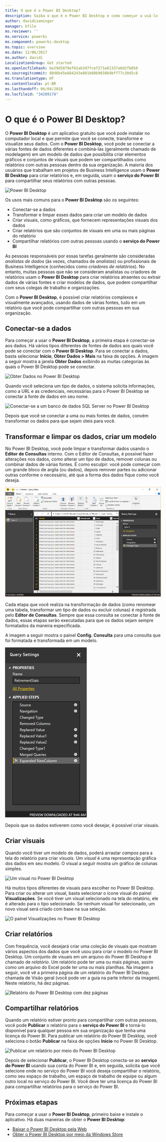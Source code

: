 ```yaml
---
title: O que é o Power BI Desktop?
description: Saiba o que é o Power BI Desktop e como começar a usá-lo
author: davidiseminger
manager: kfile
ms.reviewer: ''
ms.service: powerbi
ms.component: powerbi-desktop
ms.topic: overview
ms.date: 12/06/2017
ms.author: davidi
LocalizationGroup: Get started
ms.openlocfilehash: be29d5879ef62ab3d7fcef271e61337a0d2fb050
ms.sourcegitcommit: 80d6b45eb84243e801b60b9038b9bff77c30d5c8
ms.translationtype: HT
ms.contentlocale: pt-BR
ms.lasthandoff: 06/04/2018
ms.locfileid: "34289178"
---
```

# <a name="what-is-power-bi-desktop"></a>O que é o Power BI Desktop?

O **Power BI Desktop** é um aplicativo gratuito que você pode instalar no computador local e que permite que você se conecte, transforme e visualize seus dados. Com o **Power BI Desktop**, você pode se conectar a várias fontes de dados diferentes e combiná-las (geralmente chamado de modelagem) em um modelo de dados que possibilita criar elementos gráficos e conjuntos de visuais que podem ser compartilhados como relatórios com outras pessoas dentro da sua organização. A maioria dos usuários que trabalham em projetos de Business Intelligence usam o **Power BI Desktop** para criar relatórios e, em seguida, usam o **serviço do Power BI** para compartilhar seus relatórios com outras pessoas.

![Power BI Desktop](media/desktop-what-is-desktop/what-is-desktop_01.png)

Os usos mais comuns para o **Power BI Desktop** são os seguintes:

* Conectar-se a dados
* Transformar e limpar esses dados para criar um modelo de dados
* Criar visuais, como gráficos, que fornecem representações visuais dos dados
* Criar relatórios que são conjuntos de visuais em uma ou mais páginas do relatório
* Compartilhar relatórios com outras pessoas usando o **serviço do Power BI**

As pessoas responsáveis por essas tarefas geralmente são consideradas *analistas de dados* (às vezes, chamados de *analistas*) ou profissionais de Business Intelligence (conhecidos como *criadores de relatórios*). No entanto, muitas pessoas que não se consideram analistas ou criadores de relatórios usam o **Power BI Desktop** para criar relatórios atraentes ou extrair dados de várias fontes e criar modelos de dados, que podem compartilhar com seus colegas de trabalho e organizações.

Com o **Power BI Desktop**, é possível criar relatórios complexos e visualmente avançados, usando dados de várias fontes, tudo em um relatório que você pode compartilhar com outras pessoas em sua organização. 

## <a name="connect-to-data"></a>Conectar-se a dados
Para começar a usar o **Power BI Desktop**, a primeira etapa é conectar-se aos dados. Há vários tipos diferentes de fontes de dados aos quais você pode se conectar com o **Power BI Desktop**. Para se conectar a dados, basta selecionar **Início**, **Obter Dados > Mais** na faixa de opções. A imagem a seguir mostra a janela **Obter Dados** exibindo as muitas categorias às quais o Power BI Desktop pode se conectar.

![Obter Dados no Power BI Desktop](media/desktop-what-is-desktop/what-is-desktop_02.png)

Quando você seleciona um tipo de dados, o sistema solicita informações, como a URL e as credenciais, necessárias para o Power BI Desktop se conectar à fonte de dados em seu nome.

![Conectar-se a um banco de dados SQL Server no Power BI Desktop](media/desktop-what-is-desktop/what-is-desktop_03.png)

Depois que você se conectar a uma ou mais fontes de dados, convém transformar os dados para que sejam úteis para você.

## <a name="transform-and-clean-data-create-a-model"></a>Transformar e limpar os dados, criar um modelo

No Power BI Desktop, você pode limpar e transformar dados usando o **Editor de Consultas** interno. Com o Editor de Consultas, é possível fazer alterações nos dados, como alterar um tipo de dados, remover colunas ou combinar dados de várias fontes. É como esculpir: você pode começar com um grande bloco de argila (ou dados), depois remover partes ou adicionar outras conforme o necessário, até que a forma dos dados fique como você deseja. 

![Editor de Consultas no Power BI Desktop](media/desktop-getting-started/designer_gsg_editquery.png)

Cada etapa que você realiza na transformação de dados (como renomear uma tabela, transformar um tipo de dados ou excluir colunas) é registrada pelo **Editor de Consultas**. Sempre que essa consulta se conectar à fonte de dados, essas etapas serão executadas para que os dados sejam sempre formatados da maneira especificada.

A imagem a seguir mostra o painel **Config. Consulta** para uma consulta que foi formatada e transformada em um modelo.

 ![](media/desktop-getting-started/shapecombine_querysettingsfinished.png)

Depois que os dados estiverem como você desejar, é possível criar visuais. 

## <a name="create-visuals"></a>Criar visuais 

Quando você tiver um modelo de dados, poderá arrastar *campos* para a tela do relatório para criar *visuais*. Um *visual* é uma representação gráfica dos dados em seu modelo. O visual a seguir mostra um gráfico de colunas simples. 

![Um visual no Power BI Desktop](media/desktop-what-is-desktop/what-is-desktop_04.png)

Há muitos tipos diferentes de visuais para escolher no Power BI Desktop. Para criar ou alterar um visual, basta selecionar o ícone visual do painel **Visualizações**. Se você tiver um visual selecionado na tela do relatório, ele é alterado para o tipo selecionado. Se nenhum visual for selecionado, um novo visual será criado com base na sua seleção.

![O painel Visualizações no Power BI Desktop](media/desktop-what-is-desktop/what-is-desktop_05.png)

## <a name="create-reports"></a>Criar relatórios

Com frequência, você desejará criar uma coleção de visuais que mostram vários aspectos dos dados que você usou para criar o modelo no Power BI Desktop. Um conjunto de visuais em um arquivo do Power BI Desktop é chamado de *relatório*. Um relatório pode ter uma ou mais páginas, assim como um arquivo do Excel pode ter uma ou mais planilhas. Na imagem a seguir, você vê a primeira página de um relatório do Power BI Desktop, chamada de Visão geral (você pode ver a guia na parte inferior da imagem). Neste relatório, há dez páginas.

![Relatório do Power BI Desktop com dez páginas](media/desktop-what-is-desktop/what-is-desktop_01.png)

## <a name="share-reports"></a>Compartilhar relatórios

Quando um relatório estiver pronto para compartilhar com outras pessoas, você pode **Publicar** o relatório para o **serviço do Power BI** e torná-lo disponível para qualquer pessoa em sua organização que tenha uma licença do Power BI. Para publicar um relatório do Power BI Desktop, você seleciona o botão **Publicar** na faixa de opções **Início** no Power BI Desktop.

![Publicar um relatório por meio do Power BI Desktop](media/desktop-what-is-desktop/what-is-desktop_06.png)

Depois de selecionar **Publicar**, o Power BI Desktop conecta-se ao **serviço do Power BI** usando sua conta do Power BI e, em seguida, solicita que você selecione onde no serviço do Power BI você deseja compartilhar o relatório, como seu espaço de trabalho, um espaço de trabalho de equipe ou algum outro local no serviço do Power BI. Você deve ter uma licença do Power BI para compartilhar relatórios para o serviço do Power BI.


## <a name="next-steps"></a>Próximas etapas

Para começar a usar o **Power BI Desktop**, primeiro baixe e instale o aplicativo. Há duas maneiras de obter o **Power BI Desktop**:

* [Baixar o Power BI Desktop pela Web](desktop-get-the-desktop.md)
* [Obter o Power BI Desktop por meio da Windows Store](http://aka.ms/pbidesktopstore)
